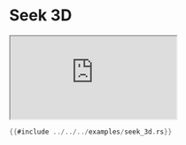 # Seek 3D

<iframe src="https://storage.googleapis.com/beet-examples/seek_3d/index.html" allowTransparency="true"></iframe>

```rust
{{#include ../../../examples/seek_3d.rs}}
```